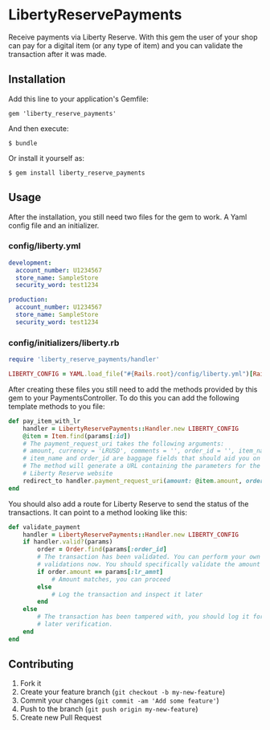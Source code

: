 # LibertyReservePayments

Receive payments via Liberty Reserve. With this gem the user of your shop
can pay for a digital item (or any type of item) and you can validate the transaction
after it was made.

## Installation

Add this line to your application's Gemfile:

    gem 'liberty_reserve_payments'

And then execute:

    $ bundle

Or install it yourself as:

    $ gem install liberty_reserve_payments

## Usage

After the installation, you still need two files for the gem to work. A Yaml config file and an initializer.

### config/liberty.yml
```yaml
development:
  account_number: U1234567
  store_name: SampleStore
  security_word: test1234

production:
  account_number: U1234567
  store_name: SampleStore
  security_word: test1234
```

### config/initializers/liberty.rb
```ruby
require 'liberty_reserve_payments/handler'

LIBERTY_CONFIG = YAML.load_file("#{Rails.root}/config/liberty.yml")[Rails.env].symbolize_keys
```

After creating these files you still need to add the methods provided by this gem to your PaymentsController.
To do this you can add the following template methods to you file:

```ruby
def pay_item_with_lr
    handler = LibertyReservePayments::Handler.new LIBERTY_CONFIG
    @item = Item.find(params[:id])
    # The payment_request_uri takes the following arguments:
    # amount, currency = 'LRUSD', comments = '', order_id = '', item_name = ''
    # item_name and order_id are baggage fields that should aid you on the validation of the transaction
    # The method will generate a URL containing the parameters for the payment and redirect to the
    # Liberty Reserve website
    redirect_to handler.payment_request_uri(amount: @item.amount, order_id: '1', comment: 'Test Liberty')
end
```
You should also add a route for Liberty Reserve to send the status of the transactions. It can point to a method
looking like this:

```ruby
def validate_payment
    handler = LibertyReservePayments::Handler.new LIBERTY_CONFIG
    if handler.valid?(params)
        order = Order.find(params[:order_id]
        # The transaction has been validated. You can perform your own
        # validations now. You should specifically validate the amount that was paid.
        if order.amount == params[:lr_amnt]
            # Amount matches, you can proceed
        else
            # Log the transaction and inspect it later
        end
    else
        # The transaction has been tampered with, you should log it for
        # later verification.
    end
end
```

## Contributing

1. Fork it
2. Create your feature branch (`git checkout -b my-new-feature`)
3. Commit your changes (`git commit -am 'Add some feature'`)
4. Push to the branch (`git push origin my-new-feature`)
5. Create new Pull Request

